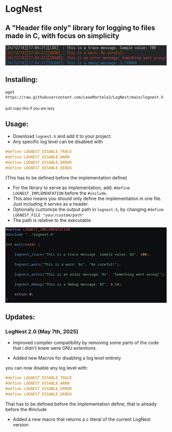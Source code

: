 # LogNest

## A "Header file only" library for logging to files made in C, with focus on simplicity

![image](images/example2.png)

## Installing:

```
wget https://raw.githubusercontent.com/LeaoMartelo2/LogNest/main/lognest.h
```
<sub>just copy this if you are lazy</sub>

## Usage:

- Download `lognest.h` and add it to your project.
- Any specific log level can be disabled with

```c
#define LOGNEST_DISABLE_TRACE
#define LOGNEST_DISABLE_WARN
#define LOGNEST_DISABLE_ERROR
#define LOGNEST_DISABLE_DEBUG
```

(This has to be defined before the implementation define)

- For the library to serve as implementation, add: `#define LOGNEST_IMPLEMENTATION` before the `#include`.
- This also means you should only define the implementation in one file. Just including it serves as a header.
- Optionally cuztomize the output path in `lognest.h`, by changing `#define LOGNEST_FILE "your/custom/path"`
- The path is relative to the executable

![image](images/usage2.png)

## Updates:

### LogNest 2.0 (May 7th, 2025)

- Improved compiler compatibility by removing some parts of the code that i didn't knew were GNU extentions.


- Added new Macros for disabling a log level entirely

you can now disable any log level with:

```c
#define LOGNEST_DISABLE_TRACE
#define LOGNEST_DISABLE_WARN
#define LOGNEST_DISABLE_ERROR
#define LOGNEST_DISABLE_DEBUG
```

That has to be defined before the implementation define, that is already before the #include

- Added a new macro that returns a c literal of the current LogNest version


